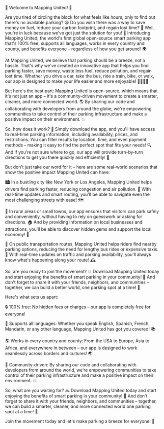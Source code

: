 🌟 Welcome to Mapping United! 🌈

Are you tired of circling the block for what feels like hours, only to find out there's no available parking? 😩 Do you wish there was a way to save money on fuel, reduce your carbon footprint, and regain lost time? 💪 Well, you're in luck because we've got just the solution for you! 🎉 Introducing Mapping United, the world's first global open-source smart parking app that's 100% free, supports all languages, works in every country and county, and benefits everyone – regardless of how you get around! 🌍

At Mapping United, we believe that parking should be a breeze, not a hassle. That's why we've created an innovative app that helps you find parking faster, save money, waste less fuel, reduce pollution, and regain lost time. Whether you drive a car, take the bus, ride a train, bike, or walk, our app is designed to make your life easier and more enjoyable! 🚗🚌🏃‍♀️

But here's the best part: Mapping United is open-source, which means that it's not just an app – it's a community-driven movement to create a smarter, cleaner, and more connected world. 🌎 By sharing our code and collaborating with developers from around the globe, we're empowering communities to take control of their parking infrastructure and make a positive impact on their environment. 💥

So, how does it work? 🤔 Simply download the app, and you'll have access to real-time parking information, including availability, prices, and restrictions. You can filter results by location, time, and even payment methods – making it easy to find the perfect spot that fits your needs! 🔍 And if you're not sure where to go, our app will provide turn-by-turn directions to get you there quickly and efficiently! 📍

But don't just take our word for it – here are some real-world scenarios that show the positive impact Mapping United can have:

🏙️ In a bustling city like New York or Los Angeles, Mapping United helps drivers find parking faster, reducing congestion and air pollution. 💨 With real-time updates and smart routing, you'll be able to navigate even the most challenging streets with ease! 🗺️

🌳 In rural areas or small towns, our app ensures that visitors can park safely and conveniently, without having to rely on guesswork or asking for directions. 🏠 And by providing information on local businesses and attractions, you'll be able to discover hidden gems and support the local economy! 💸

🚂 On public transportation routes, Mapping United helps riders find nearby parking options, reducing the need for lengthy bus rides or expensive taxis. 🚌 With real-time updates on traffic and parking availability, you'll always know what's happening along your route! 🕰️

So, are you ready to join the movement? 💥 Download Mapping United today and start enjoying the benefits of smart parking in your community! 📲 And don't forget to share it with your friends, neighbors, and communities – together, we can build a better world, one parking spot at a time! 🌈

Here's what sets us apart:

🔒 100% free: No hidden fees or charges – our app is completely free for everyone!

💬 Supports all languages: Whether you speak English, Spanish, French, Mandarin, or any other language, Mapping United has got you covered! 📚

🌎 Works in every country and county: From the USA to Europe, Asia to Africa, and everywhere in between – our app is designed to work seamlessly across borders and cultures! 🌏

👫 Community-driven: By sharing our code and collaborating with developers from around the world, we're empowering communities to take control of their parking infrastructure and make a positive impact on their environment. 💥

So, what are you waiting for? 🔜 Download Mapping United today and start enjoying the benefits of smart parking in your community! 📲 And don't forget to share it with your friends, neighbors, and communities – together, we can build a smarter, cleaner, and more connected world one parking spot at a time! 🌈

Join the movement today and let's make parking a breeze for everyone! 🚀